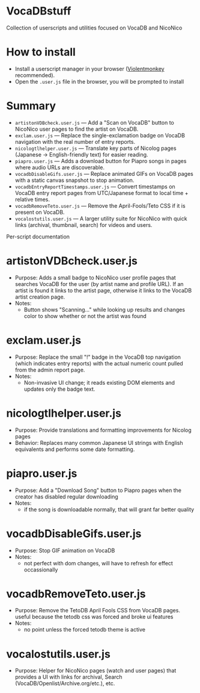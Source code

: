 # VocaDBstuff

Collection of userscripts and utilities focused on VocaDB and NicoNico 


# How to install
- Install a userscript manager in your browser ([Violentmonkey](https://violentmonkey.github.io/) recommended).
- Open the `.user.js` file in the browser, you will be prompted to install

# Summary
- `artistonVDBcheck.user.js` — Add a "Scan on VocaDB" button to NicoNico user pages to find the artist on VocaDB.
- `exclam.user.js` — Replace the single-exclamation badge on VocaDB navigation with the real number of entry reports.
- `nicologtlhelper.user.js` — Translate key parts of Nicolog pages (Japanese -> English-friendly text) for easier reading.
- `piapro.user.js` — Adds a download button for Piapro songs in pages where audio URLs are discoverable.
- `vocadbDisableGifs.user.js` — Replace animated GIFs on VocaDB pages with a static canvas snapshot to stop animation.
- `vocadbEntryReportTimestamps.user.js` — Convert timestamps on VocaDB entry report pages from UTC/Japanese format to local time + relative times.
- `vocadbRemoveTeto.user.js` — Remove the April-Fools/Teto CSS if it is present on VocaDB.
- `vocalostutils.user.js` — A larger utility suite for NicoNico with quick links (archival, thumbnail, search) for videos and users.

Per-script documentation

# artistonVDBcheck.user.js
- Purpose: Adds a small badge to NicoNico user profile pages that searches VocaDB for the user (by artist name and profile URL). If an artist is found it links to the artist page, otherwise it links to the VocaDB artist creation page.
- Notes:
	- Button shows "Scanning…" while looking up results and changes color to show whether or not the artist was found

# exclam.user.js
- Purpose: Replace the small "!" badge in the VocaDB top navigation (which indicates entry reports) with the actual numeric count pulled from the admin report page.
- Notes:
	- Non-invasive UI change; it reads existing DOM elements and updates only the badge text.

# nicologtlhelper.user.js
- Purpose: Provide translations and formatting improvements for Nicolog pages
- Behavior: Replaces many common Japanese UI strings with English equivalents and performs some date formatting.


# piapro.user.js
- Purpose: Add a "Download Song" button to Piapro pages when the creator has disabled regular downloading
- Notes:
  - if the song is downloadable normally, that will grant far better quality

# vocadbDisableGifs.user.js
- Purpose: Stop GIF animation on VocaDB 
- Notes:
	- not perfect with dom changes, will have to refresh for effect occassionally 


# vocadbRemoveTeto.user.js
- Purpose: Remove the TetoDB April Fools CSS from VocaDB pages. useful because the tetodb css was forced and broke ui features
- Notes:
	- no point unless the forced tetodb theme is active

# vocalostutils.user.js
- Purpose: Helper for NicoNico pages (watch and user pages) that provides a UI with links for archival, Search (VocaDB/Openlist/Archive.org/etc.), etc.


